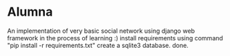 # Alumna
An implementation of very basic social network using django web framework in the process of learning :)
install requirements using command "pip install -r requirements.txt"
create a sqlite3 database.
done.